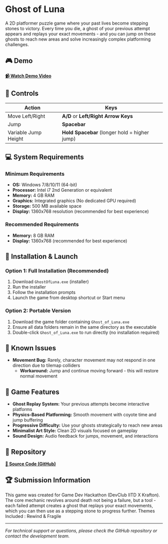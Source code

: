# Ghost of Luna

A 2D platformer puzzle game where your past lives become stepping stones to victory. Every time you die, a ghost of your previous attempt appears and replays your exact movements - and you can jump on these ghosts to reach new areas and solve increasingly complex platforming challenges.

## 🎮 Demo

**[📹 Watch Demo Video](https://drive.google.com/file/d/1JqHKQ42ajbQWZ8ZgYVApKi9auavIp8s5/view?usp=sharing)**

## 🎯 Controls

| Action | Keys |
|--------|------|
| Move Left/Right | **A/D** or **Left/Right Arrow Keys** |
| Jump | **Spacebar** |
| Variable Jump Height | **Hold Spacebar** (longer hold = higher jump) |

## 💻 System Requirements

### Minimum Requirements
- **OS:** Windows 7/8/10/11 (64-bit)
- **Processor:** Intel i7 2nd Generation or equivalent
- **Memory:** 4 GB RAM
- **Graphics:** Integrated graphics (No dedicated GPU required)
- **Storage:** 500 MB available space
- **Display:** 1360x768 resolution (recommended for best experience)

### Recommended Requirements
- **Memory:** 8 GB RAM
- **Display:** 1360x768 (recommended for best experience)

## 🚀 Installation & Launch

### Option 1: Full Installation (Recommended)
1. Download `GhostOfLuna.exe` (installer)
2. Run the installer
3. Follow the installation prompts
4. Launch the game from desktop shortcut or Start menu

### Option 2: Portable Version
1. Download the game folder containing `Ghost_of_Luna.exe`
2. Ensure all data folders remain in the same directory as the executable
3. Double-click `Ghost_of_Luna.exe` to run directly (no installation required)

## 🐛 Known Issues

- **Movement Bug:** Rarely, character movement may not respond in one direction due to tilemap colliders
  - **Workaround:** Jump and continue moving forward - this will restore normal movement

## 🎨 Game Features

- **Ghost Replay System:** Your previous attempts become interactive platforms
- **Physics-Based Platforming:** Smooth movement with coyote time and jump buffering
- **Progressive Difficulty:** Use your ghosts strategically to reach new areas
- **Minimalist Art Style:** Clean 2D visuals focused on gameplay
- **Sound Design:** Audio feedback for jumps, movement, and interactions

## 📁 Repository

**[🔗 Source Code (GitHub)](https://github.com/Mohammad-416/Ghost-of-Luna/)**


## 🏆 Submission Information

This game was created for Game Dev Hackathon (DevClub IITD X Krafton). The core mechanic revolves around death not being a failure, but a tool - each failed attempt creates a ghost that replays your exact movements, which you can then use as a stepping stone to progress further.
Themes Included : Rewind & Fragile

---

*For technical support or questions, please check the GitHub repository or contact the development team.*
